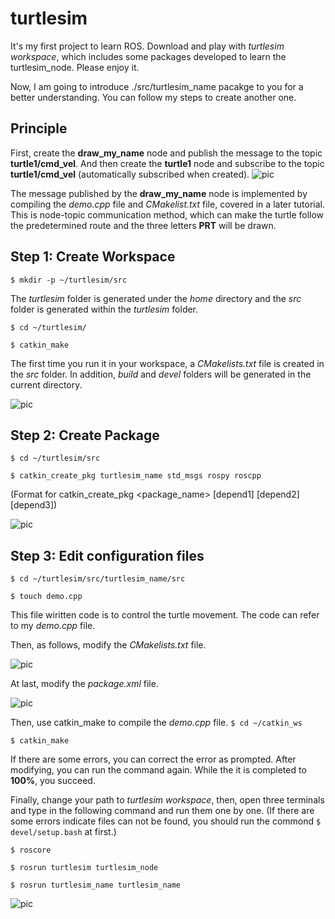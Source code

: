 # turtlesim
It's my first project to learn ROS. Download and play with *turtlesim workspace*, which includes some packages developed to learn the turtlesim_node. Please enjoy it.

Now, I am going to introduce ./src/turtlesim_name pacakge to you for a better understanding. You can follow my steps to create another one.

## Principle
First, create the **draw_my_name** node and publish the message to the topic **turtle1/cmd_vel**. And then create the **turtle1** node and subscribe to the topic **turtle1/cmd_vel** (automatically subscribed when created). 
![pic](http://m.qpic.cn/psc?/V53W2FkB1yOtnS25GEyd38amA54P7fxq/45NBuzDIW489QBoVep5mcZsqEWHjgbXMo1XWKAP0Y7jdTkiJyO3vePJgZw7UHcQW4nv31zuLS1hVIqlGLrMp8LoU0K2aCaR.RP*L9JxuI1I!/b&bo=HQXCAQAAAAABF.s!&rf=viewer_4)

The message published by the **draw_my_name** node is implemented by compiling the *demo.cpp* file and *CMakelist.txt* file, covered in a later tutorial. This is node-topic communication method, which can make the turtle follow the predetermined route and the three letters **PRT** will be drawn.

## Step 1: Create Workspace
`$ mkdir -p ~/turtlesim/src `

The *turtlesim* folder is generated under the *home* directory and the *src* folder is generated within the *turtlesim* folder.

`$ cd ~/turtlesim/`

`$ catkin_make`

The first time you run it in your workspace, a *CMakelists.txt* file is created in the *src* folder. In addition, *build* and *devel* folders will be generated in the current directory.

![pic](http://m.qpic.cn/psc?/V53W2FkB1yOtnS25GEyd38amA54P7fxq/45NBuzDIW489QBoVep5mcZ4u9lod5A0RGiMbl*jDuQb.hMqXcgWJ5qPrQ69C3chNDM.j7h.OjjdMUfHPmGpUqciWwYOIkZx*kFpgAHhqz*A!/b&bo=egMXAnoDFwIDGTw!&rf=viewer_4)

## Step 2: Create Package
`$ cd ~/turtlesim/src`

`$ catkin_create_pkg turtlesim_name std_msgs rospy roscpp`

(Format for catkin_create_pkg <package_name> [depend1] [depend2] [depend3])

![pic](http://m.qpic.cn/psc?/V53W2FkB1yOtnS25GEyd38amA54P7fxq/45NBuzDIW489QBoVep5mcZ4u9lod5A0RGiMbl*jDuQaOBvBRd*MH8h*Iw98SEFKjA90AedzWuJeKS76RRol.VbEknahn7Yo7aoxnMxmozyk!/b&bo=egMXAnoDFwIDGTw!&rf=viewer_4)

## Step 3: Edit configuration files
`$ cd ~/turtlesim/src/turtlesim_name/src`

`$ touch demo.cpp`

This file wiritten code is to control the turtle movement. The code can refer to my *demo.cpp* file.

Then, as follows, modify the *CMakelists.txt* file.

![pic](http://m.qpic.cn/psc?/V53W2FkB1yOtnS25GEyd38amA54P7fxq/45NBuzDIW489QBoVep5mcahBevoIg066oyla.RCWLaPpBQxqgpzyQdRFQKPkAvf*ukdJeAsM5SssH3ix.oBfNRpEXKQsT5NcuVUGYYTdiFw!/b&bo=hAPmAoQD5gIDGTw!&rf=viewer_4)

At last, modify the *package.xml* file.

![pic](http://m.qpic.cn/psc?/V53W2FkB1yOtnS25GEyd38amA54P7fxq/45NBuzDIW489QBoVep5mcahBevoIg066oyla.RCWLaNo9mlE8FUAMoNxjlNQwIE3isQp.Tppg.w*I5ReMGY6LzXujBEWluLnuZyl3lYS6Hk!/b&bo=hAPmAoQD5gIDGTw!&rf=viewer_4)

Then, use catkin_make to compile the *demo.cpp* file.
`$ cd ~/catkin_ws`

`$ catkin_make`

If there are some errors, you can correct the error as prompted. After modifying, you can run the command again. While the it is completed to **100%**, you succeed.

Finally, change your path to *turtlesim workspace*, then, open three terminals and type in the following command and run them one by one. (If there are some errors indicate files can not be found, you should run the commond `$ devel/setup.bash` at first.)

`$ roscore`

`$ rosrun turtlesim turtlesim_node`

`$ rosrun turtlesim_name turtlesim_name`

![pic](http://m.qpic.cn/psc?/V53W2FkB1yOtnS25GEyd38amA54P7fxq/45NBuzDIW489QBoVep5mcahBevoIg066oyla.RCWLaMaGChLzrQCNEO6G3xrCPIn8h1DjYLWpeOeuOP1hsjK27d99pzcdMFctk9jlj7Tcc0!/b&bo=gAc4BIAHOAQDORw!&rf=viewer_4)
